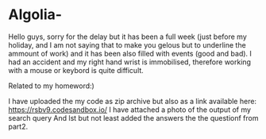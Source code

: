 # Algolia-

Hello guys, sorry for the delay but it has been a full week (just before my holiday, and I am not saying that to make you gelous but to underline the ammount of work) and it has been also filled with events (good and bad). I had an accident and my right hand wrist is immobilised, therefore working with a mouse or keybord is quite difficult.

Related to my homeword:) 

I have uploaded the my code as zip archive but also as a link available here:  https://rsbv9.codesandbox.io/ 
I have attached a photo of the output of my search query
And lst but not least added the answers the the questionf from part2.
